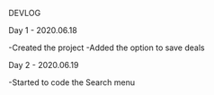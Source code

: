 DEVLOG

Day 1 - 2020.06.18

-Created the project
-Added the option to save deals

Day 2 - 2020.06.19

-Started to code the Search menu

